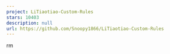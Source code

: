 ```yaml
---
project: LiTiaotiao-Custom-Rules
stars: 10403
description: null
url: https://github.com/Snoopy1866/LiTiaotiao-Custom-Rules
---
```


rm
